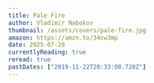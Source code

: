 ```yaml
---
title: Pale Fire
author: Vladimir Nabokov
thumbnail: /assets/covers/pale-fire.jpg
amazon: https://amzn.to/34cw3mp
date: 2025-07-28
currentlyReading: true
reread: true
pastDates: ["2019-11-22T20:33:08.720Z"]
---
```

